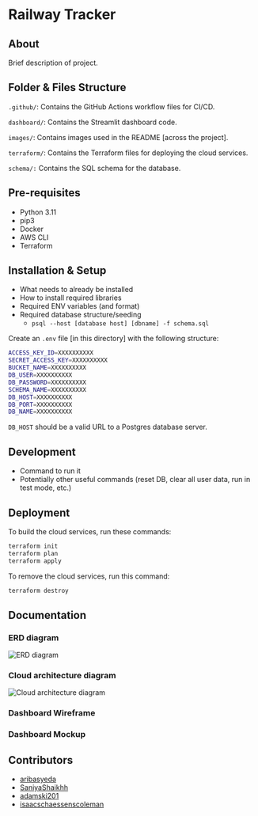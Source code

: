# Railway Tracker

## About

Brief description of project.

## Folder & Files Structure

`.github/`: Contains the GitHub Actions workflow files for CI/CD.

`dashboard/`: Contains the Streamlit dashboard code.

`images/`: Contains images used in the README [across the project].

`terraform/`: Contains the Terraform files for deploying the cloud services.

`schema/:` Contains the SQL schema for the database.

## Pre-requisites

- Python 3.11
- pip3
- Docker
- AWS CLI
- Terraform

## Installation & Setup

- What needs to already be installed
- How to install required libraries
- Required ENV variables (and format)
- Required database structure/seeding
    - `psql --host [database host] [dbname] -f schema.sql`

Create an `.env` file [in this directory] with the following structure:

```sh
ACCESS_KEY_ID=XXXXXXXXXX
SECRET_ACCESS_KEY=XXXXXXXXXX
BUCKET_NAME=XXXXXXXXXX
DB_USER=XXXXXXXXXX
DB_PASSWORD=XXXXXXXXXX
SCHEMA_NAME=XXXXXXXXXX
DB_HOST=XXXXXXXXXX
DB_PORT=XXXXXXXXXX
DB_NAME=XXXXXXXXXX
```

`DB_HOST` should be a valid URL to a Postgres database server.

## Development

- Command to run it
- Potentially other useful commands (reset DB, clear all user data, run in test mode, etc.)

## Deployment

To build the cloud services, run these commands:

```sh
terraform init
terraform plan
terraform apply
```

To remove the cloud services, run this command:

```sh
terraform destroy
```

## Documentation

### ERD diagram

![ERD diagram](...)

### Cloud architecture diagram

![Cloud architecture diagram](...)

### Dashboard Wireframe

### Dashboard Mockup

## Contributors

* [aribasyeda](https://github.com/aribasyeda)
* [SaniyaShaikhh](https://github.com/SaniyaShaikhh)
* [adamski201](https://github.com/adamski201)
* [isaacschaessenscoleman](https://github.com/isaacschaessenscoleman)